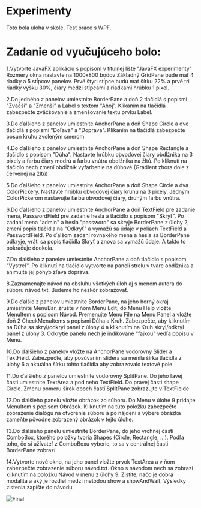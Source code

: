 # Experimenty
Toto bola uloha v skole. Test prace s WPF.

# Zadanie od vyučujúceho bolo:
1.Vytvorte JavaFX aplikáciu s popisom v titulnej lište "JavaFX experimenty"
Rozmery okna nastavte na 1000x800 bodov
Základný GridPane bude mať 4 riadky a 5 stĺpcov panelov. Prvé štyri stĺpce budú mať šírku 22% a prvé tri riadky výšku 30%, čiary medzi stĺpcami a riadkami hrúbku 1 pixel.

2.Do jedného z panelov umiestnite BorderPane a doň 2 tlačidlá s popismi "Zväčši" a "Zmenši" a Label s textom "Ahoj". Klikaním na tlačidlá zabezpečte zväčšovanie a zmenšovanie textu prvku Label.

3.Do ďalšieho z panelov umiestnite AnchorPane a doň Shape Circle a dve tlačidlá s popismi "Doľava" a "Doprava". Klikaním na tlačidlá zabezpečte posun kruhu zvoleným smerom

4.Do ďalšieho z panelov umiestnite AnchorPane a doň Shape Rectangle a tlačidlo s popisom "Dúha". Nastavte hrúbku obvodovej čiary obdĺžnika na 3 pixely a farbu čiary modrú a farbu vnútra 
obdĺžnika na žltú. Po kliknutí na tlačidlo nech zmení obdĺžnik vyfarbenie na dúhové (Gradient zhora dole z červenej na žltú)

5.Do ďalšieho z panelov umiestnite AnchorPane a doň Shape Circle a dva ColorPickery. Nastavte hrúbku obvodovej čiary kruhu na 3 pixely. Jedným ColorPickerom nastavujte farbu obvodovej čiary, 
druhým farbu vnútra.

6.Do ďalšieho z panelov umiestnite AnchorPane a doň TextField pre zadanie mena, PasswordField pre zadanie hesla a tlačidlo s popisom "Skryť". Po zadaní mena "admin" a hesla "password" sa skryje 
BorderPane z úlohy 2, zmení popis tlačidla na "Odkryť" a vymažú sa údaje v poliach TextField a PasswordField. Po ďalšom zadaní rovnakého mena a hesla sa BorderPane odkryje, vráti sa popis
 tlačidla Skryť a znova sa vymažú údaje. A takto to pokračuje dookola.

7.Do ďalšieho z panelov umiestnite AnchorPane a doň tlačidlo s popisom "Vystreľ". Po kliknutí na tlačidlo vytvorte na paneli strelu v tvare obdĺžnika a animujte jej pohyb zľava doprava.

8.Zaznamenajte návod na obsluhu všetkých úloh aj s menom autora do súboru návod.txt. Budeme ho neskôr zobrazovať.

9.Do ďalšie z panelov umiestnite BorderPane, na jeho horný okraj umiestnite MenuBar, zrušte v ňom Menu Edit, do Menu Help vložte MenuItem s popisom Návod. Premenujte Menu File na Menu Panel a 
vložte doň 2 CheckMenuItems s popismi Dúha a Kruh. Zabezpečte, aby kliknutím na Dúha sa skryl/odkryl panel z úlohy 4 a kliknutím na Kruh skryl/odkryl panel z úlohy 3. Odkrytie panelu nech je 
indikované "fajkou" vedľa popisu v Menu.

10.Do ďalšieho z panelov vložte na AnchorPane vodorovný Slider a TextField. Zabezpečte, aby posúvaním slidera sa menila šírka tlačidla z úlohy 6 a aktuálna šírku tohto tlačidla aby zobrazovalo
 textové pole.

11.Do ďalšieho z panelov umiestnite vodorovný SplitPane. Do jeho ľavej časti umiestnite TextArea a pod neho TextField. Do pravej časti shape Circle. Zmenu pomeru šírok oboch častí SplitPane
 zobrazujte v TextFielde

12.Do ďalšieho panelu vložte obrázok zo súboru. Do Menu v úlohe 9 pridajte MenuItem s popisom Obrázok. Kliknutím na túto položku zabezpečte zobrazenie dialógu na otvorenie súboru a po nájdení
 a výbere obrázka zameňte pôvodne zobrazený obrázok v tejto úlohe.

13.Do ďalšieho panelu umiestnite BorderPane, do jeho vrchnej časti ComboBox, ktorého položky tvoria Shapes (Circle, Rectangle, ...). Podľa toho, čo si užívateľ z ComboBoxu vyberie, to sa v
 centrálnej časti BorderPane zobrazí.

14.Vytvorte nové okno, na jeho panel vložte prvok TextArea a v ňom zabezpečte zobrazenie súboru návod.txt. Okno s návodom nech sa zobrazí kliknutím na položku Návod v menu z úlohy 9. Zistite,
 načo je dobrá modalita a aký je rozdiel medzi metódou show a showAndWait. Výsledky zistenia zapíšte do návodu.

![Final](Img/Final.jpg)
